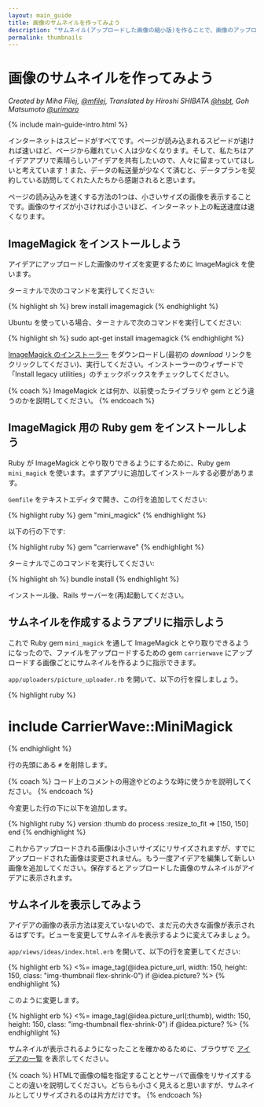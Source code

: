 ```yaml
---
layout: main_guide
title: 画像のサムネイルを作ってみよう
description: "サムネイル(アップロードした画像の縮小版)を作ることで、画像のアップロード機能を最適化しましょう。"
permalink: thumbnails
---
```


# 画像のサムネイルを作ってみよう

*Created by Miha Filej, [@mfilej](https://twitter.com/mfilej), Translated by Hiroshi SHIBATA [@hsbt](http://twitter.com/hsbt), Goh Matsumoto [@urimaro](http://twitter.com/urimaro)*

{% include main-guide-intro.html %}

インターネットはスピードがすべてです。ページが読み込まれるスピードが速ければ速いほど、ページから離れていく人は少なくなります。そして、私たちはアイデアアプリで素晴らしいアイデアを共有したいので、人々に留まっていてほしいと考えています！また、データの転送量が少なくて済むと、データプランを契約している訪問してくれた人たちから感謝されると思います。

ページの読み込みを速くする方法の1つは、小さいサイズの画像を表示することです。画像のサイズが小さければ小さいほど、インターネット上の転送速度は速くなります。

## ImageMagick をインストールしよう

アイデアにアップロードした画像のサイズを変更するために ImageMagick を使います。

<div class="os-specific">
  <div class="mac">
<p>ターミナルで次のコマンドを実行してください:</p>
{% highlight sh %}
brew install imagemagick
{% endhighlight %}
  </div>
  <div class="nix">
<p>Ubuntu を使っている場合、ターミナルで次のコマンドを実行してください:</p>
{% highlight sh %}
sudo apt-get install imagemagick
{% endhighlight %}
  </div>
  <div class="win">
<p><a href="https://www.imagemagick.org/script/download.php#windows">ImageMagick のインストーラー</a> をダウンロードし(最初の <em>download</em> リンクをクリックしてください)、実行してください。インストーラーのウィザードで「Install legacy utilities」のチェックボックスをチェックしてください。</p>
  </div>
</div>

{% coach %}
ImageMagick とは何か、以前使ったライブラリや gem とどう違うのかを説明してください。
{% endcoach %}

## ImageMagick 用の Ruby gem をインストールしよう

Ruby が ImageMagick とやり取りできるようにするために、Ruby gem `mini_magick` を使います。まずアプリに追加してインストールする必要があります。

`Gemfile` をテキストエディタで開き、この行を追加してください:

{% highlight ruby %}
gem "mini_magick"
{% endhighlight %}

以下の行の下です:

{% highlight ruby %}
gem "carrierwave"
{% endhighlight %}

ターミナルでこのコマンドを実行してください:

{% highlight sh %}
bundle install
{% endhighlight %}

インストール後、Rails サーバーを(再)起動してください。

## サムネイルを作成するようアプリに指示しよう

これで Ruby gem `mini_magick` を通して ImageMagick とやり取りできるようになったので、ファイルをアップロードするための gem `carrierwave` にアップロードする画像ごとにサムネイルを作るように指示できます。

`app/uploaders/picture_uploader.rb` を開いて、以下の行を探しましょう。

{% highlight ruby %}
# include CarrierWave::MiniMagick
{% endhighlight %}

行の先頭にある `#` を削除します。

{% coach %}
コード上のコメントの用途やどのような時に使うかを説明してください。
{% endcoach %}

今変更した行の下に以下を追加します。

{% highlight ruby %}
version :thumb do
  process :resize_to_fit => [150, 150]
end
{% endhighlight %}

これからアップロードされる画像は小さいサイズにリサイズされますが、すでにアップロードされた画像は変更されません。もう一度アイデアを編集して新しい画像を追加してください。保存するとアップロードした画像のサムネイルがアイデアに表示されます。

## サムネイルを表示してみよう

アイデアの画像の表示方法は変えていないので、まだ元の大きな画像が表示されるはずです。ビューを変更してサムネイルを表示するように変えてみましょう。

`app/views/ideas/index.html.erb` を開いて、以下の行を変更してください:

{% highlight erb %}
<%= image_tag(@idea.picture_url, width: 150, height: 150, class: "img-thumbnail flex-shrink-0") if @idea.picture? %>
{% endhighlight %}

このように変更します。

{% highlight erb %}
<%= image_tag(@idea.picture_url(:thumb), width: 150, height: 150, class: "img-thumbnail flex-shrink-0") if @idea.picture? %>
{% endhighlight %}

サムネイルが表示されるようになったことを確かめるために、ブラウザで [アイデアの一覧](http://localhost:3000/ideas) を表示してください。

{% coach %}
HTMLで画像の幅を指定することとサーバで画像をリサイズすることの違いを説明してください。どちらも小さく見えると思いますが、サムネイルとしてリサイズされるのは片方だけです。
{% endcoach %}

